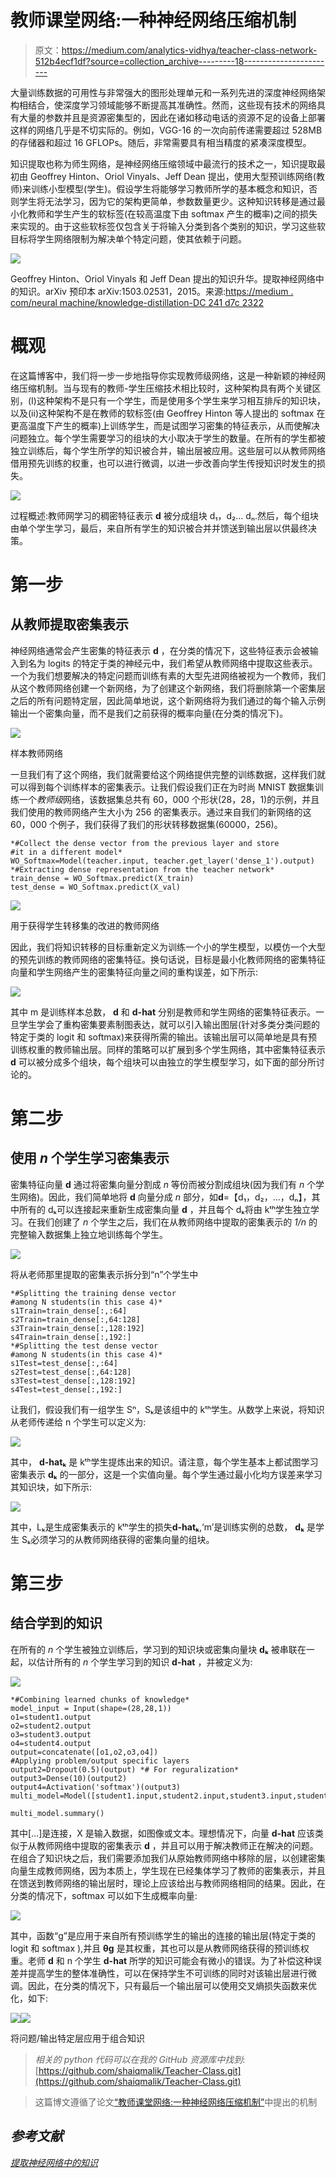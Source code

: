# 教师课堂网络:一种神经网络压缩机制

> 原文：<https://medium.com/analytics-vidhya/teacher-class-network-512b4ecf1df?source=collection_archive---------18----------------------->

大量训练数据的可用性与非常强大的图形处理单元和一系列先进的深度神经网络架构相结合，使深度学习领域能够不断提高其准确性。然而，这些现有技术的网络具有大量的参数并且是资源密集型的，因此在诸如移动电话的资源不足的设备上部署这样的网络几乎是不切实际的。例如，VGG-16 的一次向前传递需要超过 528MB 的存储器和超过 16 GFLOPs。随后，非常需要具有相当精度的紧凑深度模型。

知识提取也称为师生网络，是神经网络压缩领域中最流行的技术之一，知识提取最初由 Geoffrey Hinton、Oriol Vinyals、Jeff Dean 提出，使用大型预训练网络(教师)来训练小型模型(学生)。假设学生将能够学习教师所学的基本概念和知识，否则学生将无法学习，因为它的架构更简单，参数数量更少。这种知识转移是通过最小化教师和学生产生的软标签(在较高温度下由 softmax 产生的概率)之间的损失来实现的。由于这些软标签仅包含关于将输入分类到各个类别的知识，学习这些软目标将学生网络限制为解决单个特定问题，使其依赖于问题。

![](img/f18b22cb92695c526cd1cb6488e10a92.png)

Geoffrey Hinton、Oriol Vinyals 和 Jeff Dean 提出的知识升华。提取神经网络中的知识。arXiv 预印本 arXiv:1503.02531，2015。来源:[https://medium . com/neural machine/knowledge-distillation-DC 241 d7c 2322](/neuralmachine/knowledge-distillation-dc241d7c2322)

# 概观

在这篇博客中，我们将一步一步地指导你实现教师级网络，这是一种新颖的神经网络压缩机制。当与现有的教师-学生压缩技术相比较时，这种架构具有两个关键区别，(I)这种架构不是只有一个学生，而是使用多个学生来学习相互排斥的知识块，以及(ii)这种架构不是在教师的软标签(由 Geoffrey Hinton 等人提出的 softmax 在更高温度下产生的概率)上训练学生，而是试图学习密集的特征表示，从而使解决问题独立。每个学生需要学习的组块的大小取决于学生的数量。在所有的学生都被独立训练后，每个学生所学的知识被合并，输出层被应用。这些层可以从教师网络借用预先训练的权重，也可以进行微调，以进一步改善向学生传授知识时发生的损失。

![](img/328267eb7a74315f58168c6aca0bbb55.png)

过程概述:教师网学习的稠密特征表示 **d** 被分成组块 d₁，d₂… dₙ.然后，每个组块由单个学生学习，最后，来自所有学生的知识被合并并馈送到输出层以供最终决策。

# 第一步

## 从教师提取密集表示

神经网络通常会产生密集的特征表示 **d** ，在分类的情况下，这些特征表示会被输入到名为 logits 的特定于类的神经元中，我们希望从教师网络中提取这些表示。一个为我们想要解决的特定问题而训练有素的大型先进网络被视为一个教师，我们从这个教师网络创建一个新网络，为了创建这个新网络，我们将删除第一个密集层之后的所有问题特定层，因此简单地说，这个新网络将为我们通过的每个输入示例输出一个密集向量，而不是我们之前获得的概率向量(在分类的情况下)。

![](img/cc8d38b86791784647b2d06add528ee5.png)

样本教师网络

一旦我们有了这个网络，我们就需要给这个网络提供完整的训练数据，这样我们就可以得到每个训练样本的密集表示。让我们假设我们正在为时尚 MNIST 数据集训练一个*教师级*网络，该数据集总共有 60，000 个形状(28，28，1)的示例，并且我们使用的教师网络产生大小为 256 的密集表示。通过来自我们的新网络的这 60，000 个例子，我们获得了我们的形状转移数据集(60000，256)。

```
*#Collect the dense vector from the previous layer and store 
#it in a different model*
WO_Softmax=Model(teacher.input, teacher.get_layer('dense_1').output)
*#Extracting dense representation from the teacher network*
train_dense = WO_Softmax.predict(X_train)
test_dense = WO_Softmax.predict(X_val)
```

![](img/affb92291d682cf0aac35f50ceaae0f3.png)

用于获得学生转移集的改进的教师网络

因此，我们将知识转移的目标重新定义为训练一个小的学生模型，以模仿一个大型的预先训练的教师网络的密集特征。换句话说，目标是最小化教师网络的密集特征向量和学生网络产生的密集特征向量之间的重构误差，如下所示:

![](img/cbc92acc9abd96340f58899c3302a46f.png)

其中 m 是训练样本总数， **d** 和 **d-hat** 分别是教师和学生网络的密集特征表示。一旦学生学会了重构密集要素制图表达，就可以引入输出图层(针对多类分类问题的特定于类的 logit 和 softmax)来获得所需的输出。该输出层可以简单地是具有预训练权重的教师输出层。同样的策略可以扩展到多个学生网络，其中密集特征表示 **d** 可以被分成多个组块，每个组块可以由独立的学生模型学习，如下面的部分所讨论的。

# 第二步

## 使用 *n* 个学生学习密集表示

密集特征向量 **d** 通过将密集向量分割成 *n* 等份而被分割成组块(因为我们有 *n* 个学生网络)。因此，我们简单地将 **d** 向量分成 *n* 部分，如**d**=【d₁，d₂，…，dₙ】，其中所有的 dₖ可以连接起来重新生成密集向量 **d** ，并且每个 dₖ将由 kᵗʰ学生独立学习。在我们创建了 *n* 个学生之后，我们在从教师网络中提取的密集表示的 *1/n* 的完整输入数据集上独立地训练每个学生。

![](img/12835db29969f6c36d1596357b7e4126.png)

将从老师那里提取的密集表示拆分到“n”个学生中

```
*#Splitting the training dense vector 
#among N students(in this case 4)*
s1Train=train_dense[:,:64]
s2Train=train_dense[:,64:128]
s3Train=train_dense[:,128:192]
s4Train=train_dense[:,192:]
*#Splitting the test dense vector 
#among N students(in this case 4)*
s1Test=test_dense[:,:64]
s2Test=test_dense[:,64:128]
s3Test=test_dense[:,128:192]
s4Test=test_dense[:,192:]
```

让我们，假设我们有一组学生 Sⁿ，Sₖ是该组中的 kᵗʰ学生。从数学上来说，将知识从老师传递给 n 个学生可以定义为:

![](img/dab5eeacfdd3c59f605f08e72463ea28.png)

其中， **d-hatₖ** 是 kᵗʰ学生提炼出来的知识。请注意，每个学生基本上都试图学习密集表示 **dₖ** 的一部分，这是一个实值向量。每个学生通过最小化均方误差来学习其知识块，如下所示:

![](img/afc038346d53651d2582b2a98769e54c.png)

其中，Lₖ是生成密集表示的 kᵗʰ学生的损失**d-hatₖ**,‘m’是训练实例的总数， **dₖ** 是学生 Sₖ必须学习的从教师网络获得的密集向量的组块。

# 第三步

## 结合学到的知识

在所有的 *n* 个学生被独立训练后，学习到的知识块或密集向量块 **dₖ** 被串联在一起，以估计所有的 *n* 个学生学习到的知识 **d-hat** ，并被定义为:

![](img/b312995cc7558ed442d00ef09b2a7bf6.png)

```
*#Combining learned chunks of knowledge*
model_input = Input(shape=(28,28,1))
o1=student1.output
o2=student2.output
o3=student3.output
o4=student4.output
output=concatenate([o1,o2,o3,o4])
#Applying problem/output specific layers
output2=Dropout(0.5)(output) *# For reguralization*
output3=Dense(10)(output2)
output4=Activation('softmax')(output3)
multi_model=Model([student1.input,student2.input,student3.input,student4.input],output4)

multi_model.summary()
```

其中[…]是连接，X 是输入数据，如图像或文本。理想情况下，向量 **d-hat** 应该类似于从教师网络中提取的密集表示 **d** ，并且可以用于解决教师正在解决的问题。在组合了知识块之后，我们需要添加我们从原始教师网络中移除的层，以创建密集向量生成教师网络，因为本质上，学生现在已经集体学习了教师的密集表示，并且在馈送到教师网络的输出层时，理论上应该给出与教师网络相同的结果。因此，在分类的情况下，softmax 可以如下生成概率向量:

![](img/c0421265f122ceffb8e8b31871cff959.png)

其中，函数“g”是应用于来自所有预训练学生的输出的连接的输出层(特定于类的 logit 和 softmax ),并且 **θg** 是其权重，其也可以是从教师网络获得的预训练权重。老师 **d** 和 n 个学生 **d-hat** 所学的知识可能会有微小的错误。为了补偿这种误差并提高学生的整体准确性，可以在保持学生不可训练的同时对该输出层进行微调。因此，在分类的情况下，只有最后一个输出层可以使用交叉熵损失函数来优化，如下:

![](img/5fdb2d52cda835fd43f848767e2656e1.png)![](img/53398ba14df8f743341b987b76cf8509.png)

将问题/输出特定层应用于组合知识

> *相关的 python 代码可以在我的 GitHub 资源库中找到*:[https://github.com/shaiqmalik/Teacher-Class.git](https://github.com/shaiqmalik/Teacher-Class.git)

> 这篇博文遵循了论文[“教师课堂网络:一种神经网络压缩机制”](https://arxiv.org/abs/2004.03281)中提出的机制

## *参考文献*

[*提取神经网络中的知识*](https://arxiv.org/abs/1503.02531v1)